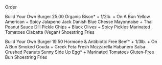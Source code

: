 
Order


Build Your Own Burger 25.00
Organic Bison* + 1/2lb. + On A Bun
Yellow American + Spicy Jalapeno Jack
Danish Blue Chesse
Mayonnaise + Thai Peanut Sauce
Dill Pickle Chips + Black Olives + Spicy Pickles
Marinated Tomatoes
Ciabatta (Vegan)
Shoestring Fries


Build Your Own Burger 19.50
Hormone & Antibiotic Free Beef* + 1/3lb. + On A Bun
Smoked Gouda + Greek Feta
Fresh Mozzarella
Habanero Salsa
Crushed Peanuts
Sunny Side Up Egg* + Marinated Tomatoes
Gluten-Free Bun
Shoestring Fries
